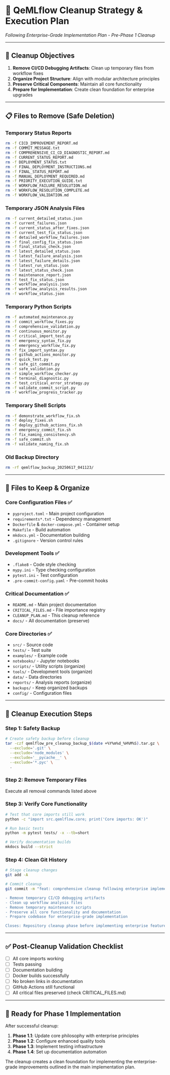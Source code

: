 # 🧹 QeMLflow Cleanup Strategy & Execution Plan

*Following Enterprise-Grade Implementation Plan - Pre-Phase 1 Cleanup*

---

## 🎯 **Cleanup Objectives**

1. **Remove CI/CD Debugging Artifacts**: Clean up temporary files from workflow fixes
2. **Organize Project Structure**: Align with modular architecture principles  
3. **Preserve Critical Components**: Maintain all core functionality
4. **Prepare for Implementation**: Create clean foundation for enterprise upgrades

---

## 📋 **Files to Remove (Safe Deletion)**

### **Temporary Status Reports**
```bash
rm -f CICD_IMPROVEMENT_REPORT.md
rm -f COMMIT_MESSAGE.txt  
rm -f COMPREHENSIVE_CI_CD_DIAGNOSTIC_REPORT.md
rm -f CURRENT_STATUS_REPORT.md
rm -f DEPLOYMENT_STATUS.txt
rm -f FINAL_DEPLOYMENT_INSTRUCTIONS.md
rm -f FINAL_STATUS_REPORT.md
rm -f MANUAL_DEPLOYMENT_REQUIRED.md
rm -f PRIORITY_EXECUTION_GUIDE.txt
rm -f WORKFLOW_FAILURE_RESOLUTION.md
rm -f WORKFLOW_RESOLUTION_COMPLETE.md  
rm -f WORKFLOW_VALIDATION.md
```

### **Temporary JSON Analysis Files**
```bash
rm -f current_detailed_status.json
rm -f current_failures.json
rm -f current_status_after_fixes.json
rm -f current_test_fix_status.json
rm -f detailed_workflow_failures.json
rm -f final_config_fix_status.json
rm -f final_status_check.json
rm -f latest_detailed_status.json
rm -f latest_failure_analysis.json
rm -f latest_failure_details.json
rm -f latest_run_status.json
rm -f latest_status_check.json
rm -f maintenance_report.json
rm -f test_fix_status.json
rm -f workflow_analysis.json
rm -f workflow_analysis_results.json
rm -f workflow_status.json
```

### **Temporary Python Scripts**
```bash
rm -f automated_maintenance.py
rm -f commit_workflow_fixes.py
rm -f comprehensive_validation.py
rm -f continuous_monitor.py
rm -f critical_import_test.py
rm -f emergency_syntax_fix.py
rm -f emergency_workflow_fix.py
rm -f fix_import_syntax.py
rm -f github_actions_monitor.py
rm -f quick_test.py
rm -f safe_git_commit.py
rm -f safe_validation.py
rm -f simple_workflow_checker.py
rm -f terminal_diagnostic.py
rm -f test_critical_error_strategy.py
rm -f validate_commit_script.py
rm -f workflow_progress_tracker.py
```

### **Temporary Shell Scripts**
```bash
rm -f demonstrate_workflow_fix.sh
rm -f deploy_fixes.sh
rm -f deploy_github_actions_fix.sh
rm -f emergency_commit_fix.sh
rm -f fix_naming_consistency.sh
rm -f safe_commit.sh
rm -f validate_naming_fix.sh
```

### **Old Backup Directory**
```bash
rm -rf qemlflow_backup_20250617_041123/
```

---

## 📂 **Files to Keep & Organize**

### **Core Configuration Files** ✅
- `pyproject.toml` - Main project configuration
- `requirements*.txt` - Dependency management
- `Dockerfile` & `docker-compose.yml` - Container setup
- `Makefile` - Build automation
- `mkdocs.yml` - Documentation building
- `.gitignore` - Version control rules

### **Development Tools** ✅
- `.flake8` - Code style checking
- `mypy.ini` - Type checking configuration  
- `pytest.ini` - Test configuration
- `.pre-commit-config.yaml` - Pre-commit hooks

### **Critical Documentation** ✅
- `README.md` - Main project documentation
- `CRITICAL_FILES.md` - File importance registry
- `CLEANUP_PLAN.md` - This cleanup reference
- `docs/` - All documentation (preserve)

### **Core Directories** ✅
- `src/` - Source code
- `tests/` - Test suite
- `examples/` - Example code
- `notebooks/` - Jupyter notebooks
- `scripts/` - Utility scripts (organize)
- `tools/` - Development tools (organize)
- `data/` - Data directories
- `reports/` - Analysis reports (organize)
- `backups/` - Keep organized backups
- `config/` - Configuration files

---

## 🔄 **Cleanup Execution Steps**

### **Step 1: Safety Backup**
```bash
# Create safety backup before cleanup
tar -czf qemlflow_pre_cleanup_backup_$(date +%Y%m%d_%H%M%S).tar.gz \
  --exclude='.git' \
  --exclude='node_modules' \
  --exclude='__pycache__' \
  --exclude='*.pyc' \
  .
```

### **Step 2: Remove Temporary Files**
Execute all removal commands listed above

### **Step 3: Verify Core Functionality** 
```bash
# Test that core imports still work
python -c "import src.qemlflow.core; print('Core imports: OK')"

# Run basic tests
python -m pytest tests/ -x --tb=short

# Verify documentation builds
mkdocs build --strict
```

### **Step 4: Clean Git History**
```bash
# Stage cleanup changes
git add -A

# Commit cleanup
git commit -m "feat: comprehensive cleanup following enterprise implementation plan

- Remove temporary CI/CD debugging artifacts
- Clean up workflow analysis files
- Remove temporary maintenance scripts
- Preserve all core functionality and documentation
- Prepare codebase for enterprise-grade implementation

Closes: Repository cleanup phase before implementing enterprise features"
```

---

## ✅ **Post-Cleanup Validation Checklist**

- [ ] All core imports working
- [ ] Tests passing
- [ ] Documentation building
- [ ] Docker builds successfully
- [ ] No broken links in documentation
- [ ] GitHub Actions still functional
- [ ] All critical files preserved (check CRITICAL_FILES.md)

---

## 🚀 **Ready for Phase 1 Implementation**

After successful cleanup:
1. **Phase 1.1**: Update core philosophy with enterprise principles
2. **Phase 1.2**: Configure enhanced quality tools
3. **Phase 1.3**: Implement testing infrastructure
4. **Phase 1.4**: Set up documentation automation

The cleanup creates a clean foundation for implementing the enterprise-grade improvements outlined in the main implementation plan.
